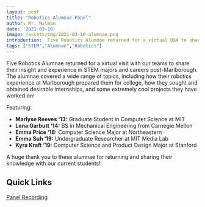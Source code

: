 ```yaml
---
layout: post
title: "Robotics Alumnae Panel"
author: Mr. Witman
date: '2021-03-10'
image: /assets/img/2021-03-10-alumnae.png
introduction:  Five Robotics Alumnae returned for a virtual Q&A to share their insight and experience in STEM majors, internships, and careers after Marlborough
tags: ["STEM","Alumnae","Robotics"]
---
```


Five Robotics Alumnae returned for a virtual visit with our teams to share their insight and experience in STEM majors and careers post-Marlborough. The alumnae covered a wide range of topics, including how their robotics experience at Marlborough prepared them for college, how they sought and obtained desirable internships, and some extremely cool projects they have worked on!

Featuring:
- __Marlyse Reeves ‘13:__ Graduate Student in Computer Science at MIT
- __Lena Garbutt ‘14:__ BS in Mechanical Engineering from Carnegie Mellon
- __Emma Price ‘18:__ Computer Science Major at Northeastern
- __Emma Suh ‘19:__ Undergraduate Researcher at MIT Media Lab
- __Kyra Kraft ‘19:__ Computer Science and Product Design Major at Stanford

A huge thank you to these alumnae for returning and sharing their knowledge with our current students!

## **Quick Links**

[Panel Recording](https://drive.google.com/file/d/1IzdSis1-ZF9LSplx92s60V-cVxZIpkNv/view?usp=sharing)
